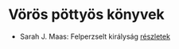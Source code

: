 # Vörös pöttyös könyvek

- Sarah J. Maas: Felperzselt királyság [részletek](_details/%7Bopf.creator%7D.md#id_1687)
